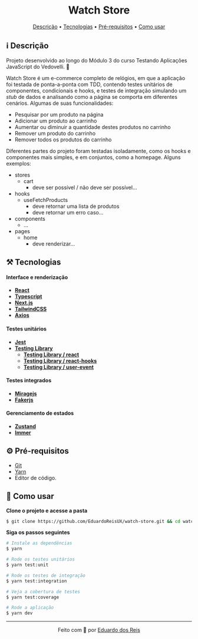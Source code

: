 <h1 align="center">
    Watch Store
</h1>

<p align="center">
  <a href="#ℹ-descrição">Descrição</a> •
  <a href="#-tecnologias">Tecnologias</a> •
  <a href="#-pré-requisitos">Pré-requisitos</a> •
  <a href="#-como-usar">Como usar</a>
</p>

## ℹ Descrição

Projeto desenvolvido ao longo do Módulo 3 do curso Testando Aplicações JavaScript do Vedovelli. 🚀

Watch Store é um e-commerce completo de relógios, em que a aplicação foi testada de ponta-a-ponta com TDD, contendo testes unitários de componentes, condicionais e hooks, e testes de integração simulando um _stub_ de dados e analisando como a página se comporta em diferentes cenários. Algumas de suas funcionalidades:

- Pesquisar por um produto na página
- Adicionar um produto ao carrinho
- Aumentar ou diminuir a quantidade destes produtos no carrinho
- Remover um produto do carrinho
- Remover todos os produtos do carrinho 
  
Diferentes partes do projeto foram testadas isoladamente, como os hooks e componentes mais simples, e em conjuntos, como a homepage. Alguns exemplos:
- stores
  - cart
    - deve ser possível / não deve ser possível...
- hooks
  - useFetchProducts
    - deve retornar uma lista de produtos
    - deve retornar um erro caso...
- components
  - ...
- pages
  - home
    - deve renderizar...

## ⚒ Tecnologias

#### Interface e renderização
  - [**React**](https://pt-br.reactjs.org)
  - [**Typescript**](https://www.typescriptlang.org)
  - [**Next.js**](https://nextjs.org/)
  - [**TailwindCSS**](https://tailwindcss.com/)
  - [**Axios**](https://axios-http.com/)
#### Testes unitários
  - [**Jest**](https://jestjs.io/pt-BR/)
  - [**Testing Library**](https://testing-library.com/)
    - [**Testing Library / react**](https://testing-library.com/docs/react-testing-library/intro/)
    - [**Testing Library / react-hooks**](https://react-hooks-testing-library.com/)
    - [**Testing Library / user-event**](https://testing-library.com/docs/user-event/intro)
#### Testes integrados
  - [**Miragejs**](https://miragejs.com/)
  - [**Fakerjs**](https://fakerjs.dev/)
#### Gerenciamento de estados
  - [**Zustand**](https://github.com/pmndrs/zustand)
  - [**Immer**](https://immerjs.github.io/immer/)

## ⚙ Pré-requisitos

- <a href="https://git-scm.com/" target="_blank">Git</a>
- <a href="https://yarnpkg.com/" target="_blank">Yarn</a>
- Editor de código.

## 📖 Como usar

**Clone o projeto e acesse a pasta**

```bash
$ git clone https://github.com/EduardoReisUX/watch-store.git && cd watch-store
```

**Siga os passos seguintes**

```bash
# Instale as dependências
$ yarn

# Rode os testes unitários
$ yarn test:unit

# Rode os testes de integração
$ yarn test:integration

# Veja a cobertura de testes
$ yarn test:coverage

# Rode a aplicação
$ yarn dev
```

---

<p align="center">Feito com 💜 por <a href="https://github.com/EduardoReisUX">Eduardo dos Reis</a></p>

